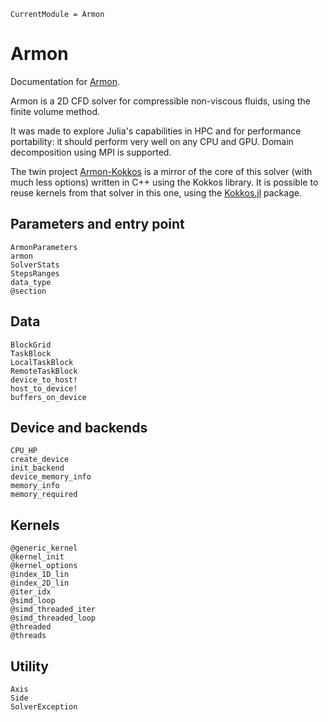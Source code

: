 ```@meta
CurrentModule = Armon
```

# Armon

Documentation for [Armon](https://github.com/Keluaa/Armon.jl).

Armon is a 2D CFD solver for compressible non-viscous fluids, using the finite volume method.

It was made to explore Julia's capabilities in HPC and for performance portability: it should
perform very well on any CPU and GPU.
Domain decomposition using MPI is supported.

The twin project [Armon-Kokkos](https://github.com/Keluaa/Armon-Kokkos) is a mirror of the core of
this solver (with much less options) written in C++ using the Kokkos library.
It is possible to reuse kernels from that solver in this one, using the
[Kokkos.jl](https://github.com/Keluaa/Kokkos.jl) package.

## Parameters and entry point

```@docs
ArmonParameters
armon
SolverStats
StepsRanges
data_type
@section
```

## Data

```@docs
BlockGrid
TaskBlock
LocalTaskBlock
RemoteTaskBlock
device_to_host!
host_to_device!
buffers_on_device
```

## Device and backends

```@docs
CPU_HP
create_device
init_backend
device_memory_info
memory_info
memory_required
```

## Kernels

```@docs
@generic_kernel
@kernel_init
@kernel_options
@index_1D_lin
@index_2D_lin
@iter_idx
@simd_loop
@simd_threaded_iter
@simd_threaded_loop
@threaded
@threads
```

## Utility

```@docs
Axis
Side
SolverException
```
